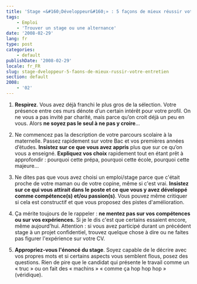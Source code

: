 ```yaml
---
title: 'Stage «&#160;Développeur&#160;» : 5 façons de mieux réussir votre entretien'
tags:
    - Emploi
    - 'Trouver un stage ou une alternance'
date: '2008-02-29'
lang: fr
type: post
categories:
    - default
publishDate: '2008-02-29'
locale: fr_FR
slug: stage-dveloppeur-5-faons-de-mieux-russir-votre-entretien
section: default
2008:
    - '02'
---
```


1. **Respirez**. Vous avez d&#233;j&#224; franchi le plus gros de la s&#233;lection. Votre pr&#233;sence entre ces murs d&#233;note d&#8217;un certain int&#233;r&#234;t pour votre profil. On ne vous a pas invit&#233; par charit&#233;, mais parce qu&#8217;on croit d&#233;j&#224; un peu en vous. Alors **ne soyez pas le seul &#224; ne pas y croire**…

2. Ne commencez pas la description de votre parcours scolaire &#224; la maternelle. Passez rapidement sur votre Bac et vos premi&#232;res ann&#233;es d&#8217;&#233;tudes. **Insistez sur ce que vous avez appris** plus que sur ce qu&#8217;on vous a enseign&#233;. **Expliquez vos choix** rapidement tout en &#233;tant pr&#234;t &#224; approfondir&nbsp;: pourquoi cette pr&#233;pa, pourquoi cette &#233;cole, pourquoi cette majeure…

3. Ne dites pas que vous avez choisi un emploi/stage parce que c'&#233;tait proche de votre maman ou de votre copine, m&#234;me si c'est vrai. **Insistez sur ce qui vous attirait dans le poste et ce que vous y avez d&#233;velopp&#233; comme comp&#233;tence(s) et/ou passion(s)**. Vous pouvez m&#234;me critiquer si cela est constructif et que vous proposez des pistes d'am&#233;lioration.

4. &#199;a m&#233;rite toujours de le rappeler&nbsp;: **ne mentez pas sur vos comp&#233;tences ou sur vos exp&#233;riences.** Si je le dis c'est que certains essaient encore, m&#234;me aujourd'hui. Attention&nbsp;: si vous avez particip&#233; durant un pr&#233;c&#233;dent stage &#224; un projet confidentiel, trouvez quelque chose &#224; dire ou ne faites pas figurer l'exp&#233;rience sur votre CV.

5. **Appropriez-vous l'&#233;nonc&#233; du stage**. Soyez capable de le d&#233;crire avec vos propres mots et si certains aspects vous semblent flous, posez des questions. Rien de pire que le candidat qui pr&#233;sente le travail comme un &#171; truc &#187; ou on fait des &#171; machins &#187; &#171; comme &#231;a hop hop hop &#187; (v&#233;ridique).

